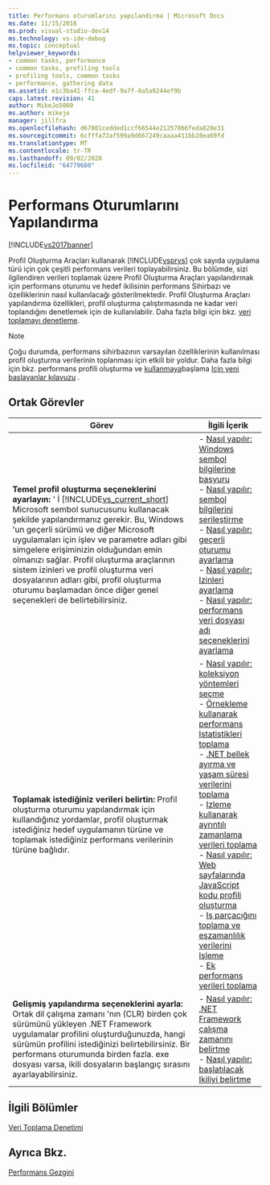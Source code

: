 ```yaml
---
title: Performans oturumlarını yapılandırma | Microsoft Docs
ms.date: 11/15/2016
ms.prod: visual-studio-dev14
ms.technology: vs-ide-debug
ms.topic: conceptual
helpviewer_keywords:
- common tasks, performance
- common tasks, profiling tools
- profiling tools, common tasks
- performance, gathering data
ms.assetid: e1c3ba41-ffca-4edf-9a7f-8a5a9244ef9b
caps.latest.revision: 41
author: MikeJo5000
ms.author: mikejo
manager: jillfra
ms.openlocfilehash: d67801cedded1ccf66544e21257866feda828e31
ms.sourcegitcommit: 6cfffa72af599a9d667249caaaa411bb28ea69fd
ms.translationtype: MT
ms.contentlocale: tr-TR
ms.lasthandoff: 09/02/2020
ms.locfileid: "64779680"
---
```

# <a name="configuring-performance-sessions"></a>Performans Oturumlarını Yapılandırma
[!INCLUDE[vs2017banner](../includes/vs2017banner.md)]

Profil Oluşturma Araçları kullanarak [!INCLUDE[vsprvs](../includes/vsprvs-md.md)] çok sayıda uygulama türü için çok çeşitli performans verileri toplayabilirsiniz. Bu bölümde, sizi ilgilendiren verileri toplamak üzere Profil Oluşturma Araçları yapılandırmak için performans oturumu ve hedef ikilisinin performans Sihirbazı ve özelliklerinin nasıl kullanılacağı gösterilmektedir. Profil Oluşturma Araçları yapılandırma özellikleri, profil oluşturma çalıştırmasında ne kadar veri toplandığını denetlemek için de kullanılabilir. Daha fazla bilgi için bkz. [veri toplamayı denetleme](../profiling/controlling-data-collection.md).  
  
> [!NOTE]
> Çoğu durumda, performans sihirbazının varsayılan özelliklerinin kullanılması profil oluşturma verilerinin toplanması için etkili bir yoldur. Daha fazla bilgi için bkz. performans profili oluşturma ve [kullanmaya](../profiling/getting-started-with-performance-tools.md)başlama [Için yeni başlayanlar kılavuzu](../profiling/beginners-guide-to-performance-profiling.md) .  
  
## <a name="common-tasks"></a>Ortak Görevler  
  
|Görev|İlgili İçerik|  
|----------|---------------------|  
|**Temel profil oluşturma seçeneklerini ayarlayın:** ' İ [!INCLUDE[vs_current_short](../includes/vs-current-short-md.md)] Microsoft sembol sunucusunu kullanacak şekilde yapılandırmanız gerekir. Bu, Windows 'un geçerli sürümü ve diğer Microsoft uygulamaları için işlev ve parametre adları gibi simgelere erişiminizin olduğundan emin olmanızı sağlar. Profil oluşturma araçlarının sistem izinleri ve profil oluşturma veri dosyalarının adları gibi, profil oluşturma oturumu başlamadan önce diğer genel seçenekleri de belirtebilirsiniz.|-   [Nasıl yapılır: Windows sembol bilgilerine başvuru](../profiling/how-to-reference-windows-symbol-information.md)<br />-   [Nasıl yapılır: sembol bilgilerini serileştirme](../profiling/how-to-serialize-symbol-information.md)<br />-   [Nasıl yapılır: geçerli oturumu ayarlama](../profiling/how-to-set-the-current-session.md)<br />-   [Nasıl yapılır: Izinleri ayarlama](../profiling/how-to-set-permissions.md)<br />-   [Nasıl yapılır: performans veri dosyası adı seçeneklerini ayarlama](../profiling/how-to-set-performance-data-file-name-options.md)|  
|**Toplamak istediğiniz verileri belirtin:** Profil oluşturma oturumu yapılandırmak için kullandığınız yordamlar, profil oluşturmak istediğiniz hedef uygulamanın türüne ve toplamak istediğiniz performans verilerinin türüne bağlıdır.|-   [Nasıl yapılır: koleksiyon yöntemleri seçme](../profiling/how-to-choose-collection-methods.md)<br />-   [Örnekleme kullanarak performans Istatistikleri toplama](../profiling/collecting-performance-statistics-by-using-sampling.md)<br />-   [.NET bellek ayırma ve yaşam süresi verilerini toplama](../profiling/collecting-dotnet-memory-allocation-and-lifetime-data.md)<br />-   [Izleme kullanarak ayrıntılı zamanlama verileri toplama](../profiling/collecting-detailed-timing-data-by-using-instrumentation.md)<br />-   [Nasıl yapılır: Web sayfalarında JavaScript kodu profili oluşturma](../profiling/how-to-profile-javascript-code-in-web-pages.md)<br />-   [Iş parçacığını toplama ve eşzamanlılık verilerini Işleme](../profiling/collecting-thread-and-process-concurrency-data.md)<br />-   [Ek performans verileri toplama](../profiling/collecting-additional-performance-data.md)|  
|**Gelişmiş yapılandırma seçeneklerini ayarla:** Ortak dil çalışma zamanı 'nın (CLR) birden çok sürümünü yükleyen .NET Framework uygulamalar profilini oluşturduğunuzda, hangi sürümün profilini istediğinizi belirtebilirsiniz. Bir performans oturumunda birden fazla. exe dosyası varsa, ikili dosyaların başlangıç sırasını ayarlayabilirsiniz.|-   [Nasıl yapılır: .NET Framework çalışma zamanını belirtme](../profiling/how-to-specify-the-dotnet-framework-runtime.md)<br />-   [Nasıl yapılır: başlatılacak Ikiliyi belirtme](../profiling/how-to-specify-the-binary-to-start.md)|  
  
## <a name="related-sections"></a>İlgili Bölümler  
 [Veri Toplama Denetimi](../profiling/controlling-data-collection.md)  
  
## <a name="see-also"></a>Ayrıca Bkz.  
 [Performans Gezgini](../profiling/performance-explorer.md)
